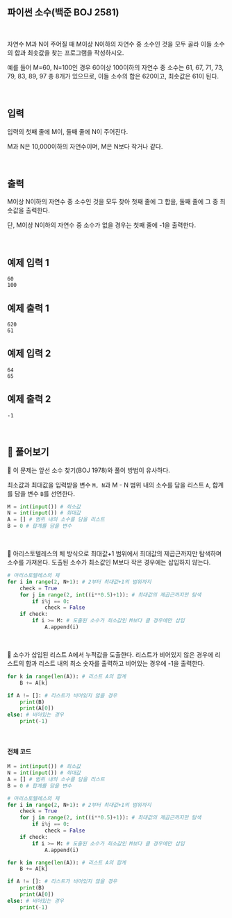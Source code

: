 ## 파이썬 소수(백준 BOJ 2581)

<br>

자연수 M과 N이 주어질 때 M이상 N이하의 자연수 중 소수인 것을 모두 골라 이들 소수의 합과 최솟값을 찾는 프로그램을 작성하시오.

예를 들어 M=60, N=100인 경우 60이상 100이하의 자연수 중 소수는 61, 67, 71, 73, 79, 83, 89, 97 총 8개가 있으므로, 이들 소수의 합은 620이고, 최솟값은 61이 된다.

<br>

## 입력

입력의 첫째 줄에 M이, 둘째 줄에 N이 주어진다.

M과 N은 10,000이하의 자연수이며, M은 N보다 작거나 같다.

<br>

## 출력

M이상 N이하의 자연수 중 소수인 것을 모두 찾아 첫째 줄에 그 합을, 둘째 줄에 그 중 최솟값을 출력한다. 

단, M이상 N이하의 자연수 중 소수가 없을 경우는 첫째 줄에 -1을 출력한다.

<br>

## 예제 입력 1

```
60
100
```

## 예제 출력 1

```
620
61
```

## 예제 입력 2

```
64
65
```

## 예제 출력 2

```
-1
```

<br>

## 📝 풀어보기

📌 이 문제는 앞선 소수 찾기(BOJ 1978)와 풀이 방법이 유사하다.

최소값과 최대값을 입력받을 변수 `M, N`과 M - N 범위 내의 소수를 담을 리스트 `A`, 합계를 담을 변수 `B`를 선언한다. 

``` python
M = int(input()) # 최소값 
N = int(input()) # 최대값
A = [] # 범위 내의 소수를 담을 리스트
B = 0 # 합계를 담을 변수 
```

<br>

📌 아리스토텔레스의 체 방식으로 최대값+1 범위에서 최대값의 제곱근까지만 탐색하며 소수를 가져온다. 도출된 소수가 최소값인 M보다 작은 경우에는 삽입하지 않는다.

``` python
# 아리스토텔레스의 체
for i in range(2, N+1): # 2부터 최대값+1의 범위까지
    check = True
    for j in range(2, int((i**0.5)+1)): # 최대값의 제곱근까지만 탐색
        if i%j == 0:
            check = False
    if check:
        if i >= M: # 도출된 소수가 최소값인 M보다 클 경우에만 삽입
            A.append(i)
```

<br>

📌  소수가 삽입된 리스트 A에서 누적값을 도출한다. 리스트가 비어있지 않은 경우에 리스트의 합과 리스트 내의 최소 숫자를 출력하고 비어있는 경우에 -1을 출력한다.

``` python
for k in range(len(A)): # 리스트 A의 합계
    B += A[k]  

if A != []: # 리스트가 비어있지 않을 경우
    print(B)
    print(A[0])
else: # 비어있는 경우
    print(-1)
```

<br>

#### 전체 코드

``` python
M = int(input()) # 최소값 
N = int(input()) # 최대값
A = [] # 범위 내의 소수를 담을 리스트
B = 0 # 합계를 담을 변수 

# 아리스토텔레스의 체
for i in range(2, N+1): # 2부터 최대값+1의 범위까지
    check = True
    for j in range(2, int((i**0.5)+1)): # 최대값의 제곱근까지만 탐색
        if i%j == 0:
            check = False
    if check:
        if i >= M: # 도출된 소수가 최소값인 M보다 클 경우에만 삽입
            A.append(i)

for k in range(len(A)): # 리스트 A의 합계
    B += A[k]  

if A != []: # 리스트가 비어있지 않을 경우
    print(B)
    print(A[0])
else: # 비어있는 경우
    print(-1)
```

